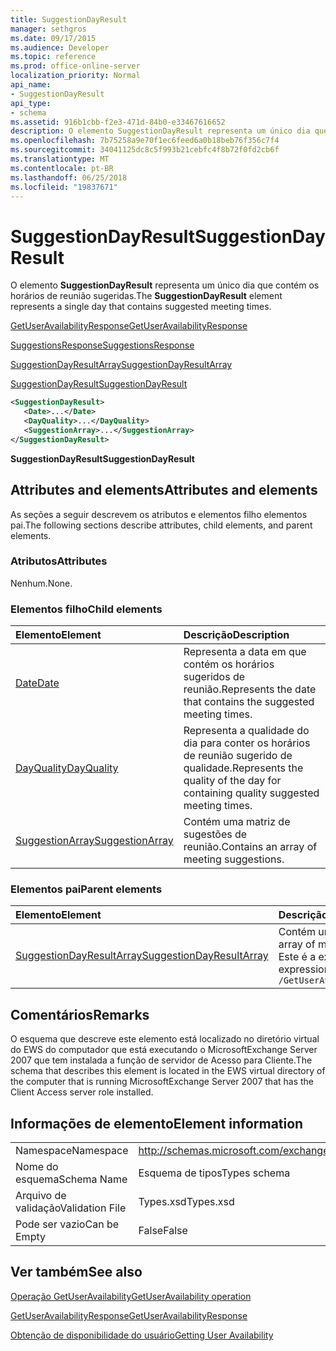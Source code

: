 ```yaml
---
title: SuggestionDayResult
manager: sethgros
ms.date: 09/17/2015
ms.audience: Developer
ms.topic: reference
ms.prod: office-online-server
localization_priority: Normal
api_name:
- SuggestionDayResult
api_type:
- schema
ms.assetid: 916b1cbb-f2e3-471d-84b0-e33467616652
description: O elemento SuggestionDayResult representa um único dia que contém os horários de reunião sugeridas.
ms.openlocfilehash: 7b75258a9e70f1ec6feed6a0b18beb76f356c7f4
ms.sourcegitcommit: 34041125dc8c5f993b21cebfc4f8b72f0fd2cb6f
ms.translationtype: MT
ms.contentlocale: pt-BR
ms.lasthandoff: 06/25/2018
ms.locfileid: "19837671"
---
```

# <a name="suggestiondayresult"></a><span data-ttu-id="ab828-103">SuggestionDayResult</span><span class="sxs-lookup"><span data-stu-id="ab828-103">SuggestionDayResult</span></span>

<span data-ttu-id="ab828-104">O elemento **SuggestionDayResult** representa um único dia que contém os horários de reunião sugeridas.</span><span class="sxs-lookup"><span data-stu-id="ab828-104">The **SuggestionDayResult** element represents a single day that contains suggested meeting times.</span></span> 
  
[<span data-ttu-id="ab828-105">GetUserAvailabilityResponse</span><span class="sxs-lookup"><span data-stu-id="ab828-105">GetUserAvailabilityResponse</span></span>](getuseravailabilityresponse.md)
  
[<span data-ttu-id="ab828-106">SuggestionsResponse</span><span class="sxs-lookup"><span data-stu-id="ab828-106">SuggestionsResponse</span></span>](suggestionsresponse.md)
  
[<span data-ttu-id="ab828-107">SuggestionDayResultArray</span><span class="sxs-lookup"><span data-stu-id="ab828-107">SuggestionDayResultArray</span></span>](suggestiondayresultarray.md)
  
[<span data-ttu-id="ab828-108">SuggestionDayResult</span><span class="sxs-lookup"><span data-stu-id="ab828-108">SuggestionDayResult</span></span>](suggestiondayresult.md)
  
```xml
<SuggestionDayResult>
   <Date>...</Date>
   <DayQuality>...</DayQuality>
   <SuggestionArray>...</SuggestionArray>
</SuggestionDayResult>
```

 <span data-ttu-id="ab828-109">**SuggestionDayResult**</span><span class="sxs-lookup"><span data-stu-id="ab828-109">**SuggestionDayResult**</span></span>
## <a name="attributes-and-elements"></a><span data-ttu-id="ab828-110">Attributes and elements</span><span class="sxs-lookup"><span data-stu-id="ab828-110">Attributes and elements</span></span>

<span data-ttu-id="ab828-111">As seções a seguir descrevem os atributos e elementos filho elementos pai.</span><span class="sxs-lookup"><span data-stu-id="ab828-111">The following sections describe attributes, child elements, and parent elements.</span></span>
  
### <a name="attributes"></a><span data-ttu-id="ab828-112">Atributos</span><span class="sxs-lookup"><span data-stu-id="ab828-112">Attributes</span></span>

<span data-ttu-id="ab828-113">Nenhum.</span><span class="sxs-lookup"><span data-stu-id="ab828-113">None.</span></span>
  
### <a name="child-elements"></a><span data-ttu-id="ab828-114">Elementos filho</span><span class="sxs-lookup"><span data-stu-id="ab828-114">Child elements</span></span>

|<span data-ttu-id="ab828-115">**Elemento**</span><span class="sxs-lookup"><span data-stu-id="ab828-115">**Element**</span></span>|<span data-ttu-id="ab828-116">**Descrição**</span><span class="sxs-lookup"><span data-stu-id="ab828-116">**Description**</span></span>|
|:-----|:-----|
|[<span data-ttu-id="ab828-117">Date</span><span class="sxs-lookup"><span data-stu-id="ab828-117">Date</span></span>](date.md) <br/> |<span data-ttu-id="ab828-118">Representa a data em que contém os horários sugeridos de reunião.</span><span class="sxs-lookup"><span data-stu-id="ab828-118">Represents the date that contains the suggested meeting times.</span></span>  <br/> |
|[<span data-ttu-id="ab828-119">DayQuality</span><span class="sxs-lookup"><span data-stu-id="ab828-119">DayQuality</span></span>](dayquality.md) <br/> |<span data-ttu-id="ab828-120">Representa a qualidade do dia para conter os horários de reunião sugerido de qualidade.</span><span class="sxs-lookup"><span data-stu-id="ab828-120">Represents the quality of the day for containing quality suggested meeting times.</span></span>  <br/> |
|[<span data-ttu-id="ab828-121">SuggestionArray</span><span class="sxs-lookup"><span data-stu-id="ab828-121">SuggestionArray</span></span>](suggestionarray.md) <br/> |<span data-ttu-id="ab828-122">Contém uma matriz de sugestões de reunião.</span><span class="sxs-lookup"><span data-stu-id="ab828-122">Contains an array of meeting suggestions.</span></span>  <br/> |
   
### <a name="parent-elements"></a><span data-ttu-id="ab828-123">Elementos pai</span><span class="sxs-lookup"><span data-stu-id="ab828-123">Parent elements</span></span>

|<span data-ttu-id="ab828-124">**Elemento**</span><span class="sxs-lookup"><span data-stu-id="ab828-124">**Element**</span></span>|<span data-ttu-id="ab828-125">**Descrição**</span><span class="sxs-lookup"><span data-stu-id="ab828-125">**Description**</span></span>|
|:-----|:-----|
|[<span data-ttu-id="ab828-126">SuggestionDayResultArray</span><span class="sxs-lookup"><span data-stu-id="ab828-126">SuggestionDayResultArray</span></span>](suggestiondayresultarray.md) <br/> |<span data-ttu-id="ab828-127">Contém uma matriz de reunião sugestões organizados por data.</span><span class="sxs-lookup"><span data-stu-id="ab828-127">Contains an array of meeting suggestions organized by date.</span></span>  <br/> <span data-ttu-id="ab828-128">Este é a expressão XPath para esse elemento:</span><span class="sxs-lookup"><span data-stu-id="ab828-128">The following is the XPath expression to this element:</span></span>  <br/>  `/GetUserAvailabilityResponse/SuggestionsResponse/SuggestionDayResultArray` <br/> |
   
## <a name="remarks"></a><span data-ttu-id="ab828-129">Comentários</span><span class="sxs-lookup"><span data-stu-id="ab828-129">Remarks</span></span>

<span data-ttu-id="ab828-130">O esquema que descreve este elemento está localizado no diretório virtual do EWS do computador que está executando o MicrosoftExchange Server 2007 que tem instalada a função de servidor de Acesso para Cliente.</span><span class="sxs-lookup"><span data-stu-id="ab828-130">The schema that describes this element is located in the EWS virtual directory of the computer that is running MicrosoftExchange Server 2007 that has the Client Access server role installed.</span></span>
  
## <a name="element-information"></a><span data-ttu-id="ab828-131">Informações de elemento</span><span class="sxs-lookup"><span data-stu-id="ab828-131">Element information</span></span>

|||
|:-----|:-----|
|<span data-ttu-id="ab828-132">Namespace</span><span class="sxs-lookup"><span data-stu-id="ab828-132">Namespace</span></span>  <br/> |http://schemas.microsoft.com/exchange/services/2006/types  <br/> |
|<span data-ttu-id="ab828-133">Nome do esquema</span><span class="sxs-lookup"><span data-stu-id="ab828-133">Schema Name</span></span>  <br/> |<span data-ttu-id="ab828-134">Esquema de tipos</span><span class="sxs-lookup"><span data-stu-id="ab828-134">Types schema</span></span>  <br/> |
|<span data-ttu-id="ab828-135">Arquivo de validação</span><span class="sxs-lookup"><span data-stu-id="ab828-135">Validation File</span></span>  <br/> |<span data-ttu-id="ab828-136">Types.xsd</span><span class="sxs-lookup"><span data-stu-id="ab828-136">Types.xsd</span></span>  <br/> |
|<span data-ttu-id="ab828-137">Pode ser vazio</span><span class="sxs-lookup"><span data-stu-id="ab828-137">Can be Empty</span></span>  <br/> |<span data-ttu-id="ab828-138">False</span><span class="sxs-lookup"><span data-stu-id="ab828-138">False</span></span>  <br/> |
   
## <a name="see-also"></a><span data-ttu-id="ab828-139">Ver também</span><span class="sxs-lookup"><span data-stu-id="ab828-139">See also</span></span>



[<span data-ttu-id="ab828-140">Operação GetUserAvailability</span><span class="sxs-lookup"><span data-stu-id="ab828-140">GetUserAvailability operation</span></span>](getuseravailability-operation.md)
  
[<span data-ttu-id="ab828-141">GetUserAvailabilityResponse</span><span class="sxs-lookup"><span data-stu-id="ab828-141">GetUserAvailabilityResponse</span></span>](getuseravailabilityresponse.md)


[<span data-ttu-id="ab828-142">Obtenção de disponibilidade do usuário</span><span class="sxs-lookup"><span data-stu-id="ab828-142">Getting User Availability</span></span>](http://msdn.microsoft.com/library/d4133fcb-9b0f-4e6b-aadf-a389da83516a%28Office.15%29.aspx)

